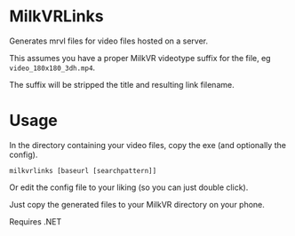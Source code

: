 # MilkVRLinks
Generates mrvl files for video files hosted on a server.

This assumes you have a proper MilkVR videotype suffix for the file, eg `video_180x180_3dh.mp4`. 

The suffix will be stripped the title and resulting link filename.

Usage
=====

In the directory containing your video files, copy the exe (and optionally the config).

```
milkvrlinks [baseurl [searchpattern]]
```
Or edit the config file to your liking (so you can just double click).

Just copy the generated files to your MilkVR directory on your phone.

Requires .NET
